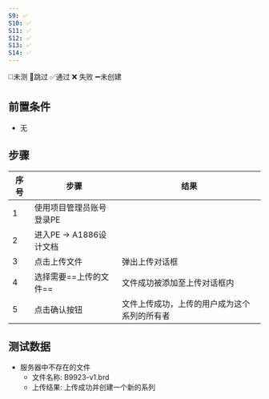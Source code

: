 ```yaml
---
S9: ✅
S10: ✅
S11: ✅
S12: ✅
S13: ✅
S14: ✅
---
```

◻️未测    🚫跳过     ✅通过    ❌ 失败    ➖未创建

## 前置条件

- 无

## 步骤

| 序号  | 步骤                | 结果                     |
| --- | ----------------- | ---------------------- |
| 1   | 使用项目管理员账号登录PE     |                        |
| 2   | 进入PE -> A1886设计文档 |                        |
| 3   | 点击上传文件            | 弹出上传对话框                |
| 4   | 选择需要==上传的文件==     | 文件成功被添加至上传对话框内         |
| 5   | 点击确认按钮            | 文件上传成功，上传的用户成为这个系列的所有者 |

## 测试数据

- 服务器中不存在的文件
	- 文件名称: B9923-v1.brd
	- 上传结果: 上传成功并创建一个新的系列
